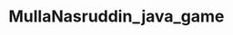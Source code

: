 # MullaNasruddin_java_game

<!--
App Name : Molla Nasruddin
App Version : 0.0.1
Author : Mohammad Ehsan Nicksaresht
Created At : 17 july 2024
Java Version : 22.0.1
App Features :
    1. The game is based on the famous character Molla Nasruddin.
    2. The game is a simple game where the user has to pass the obstakles without collision.
    3. The game has a score board.
 -->

